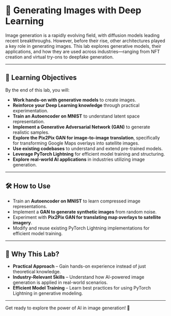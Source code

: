 # 🎨 Generating Images with Deep Learning  

Image generation is a rapidly evolving field, with diffusion models leading recent breakthroughs. However, before their rise, other architectures played a key role in generating images. This lab explores generative models, their applications, and how they are used across industries—ranging from NFT creation and virtual try-ons to deepfake generation.  

---

## 🌟 Learning Objectives  

By the end of this lab, you will:  
- **Work hands-on with generative models** to create images.  
- **Reinforce your Deep Learning knowledge** through practical experimentation.  
- **Train an Autoencoder on MNIST** to understand latent space representation.  
- **Implement a Generative Adversarial Network (GAN)** to generate realistic samples.  
- **Explore the Pix2Pix GAN for image-to-image translation**, specifically for transforming Google Maps overlays into satellite images.  
- **Use existing codebases** to understand and extend pre-trained models.  
- **Leverage PyTorch Lightning** for efficient model training and structuring.  
- **Explore real-world AI applications** in industries utilizing image generation.  

---

## 🛠️ How to Use  

- Train an **Autoencoder on MNIST** to learn compressed image representations.  
- Implement a **GAN to generate synthetic images** from random noise.  
- Experiment with **Pix2Pix GAN for translating map overlays to satellite imagery**.  
- Modify and reuse existing PyTorch Lightning implementations for efficient model training.  

---

## 🚀 Why This Lab?  

- **Practical Approach** – Gain hands-on experience instead of just theoretical knowledge.  
- **Industry-Relevant Skills** – Understand how AI-powered image generation is applied in real-world scenarios.  
- **Efficient Model Training** – Learn best practices for using PyTorch Lightning in generative modeling.  

---

Get ready to explore the power of AI in image generation! 🚀  